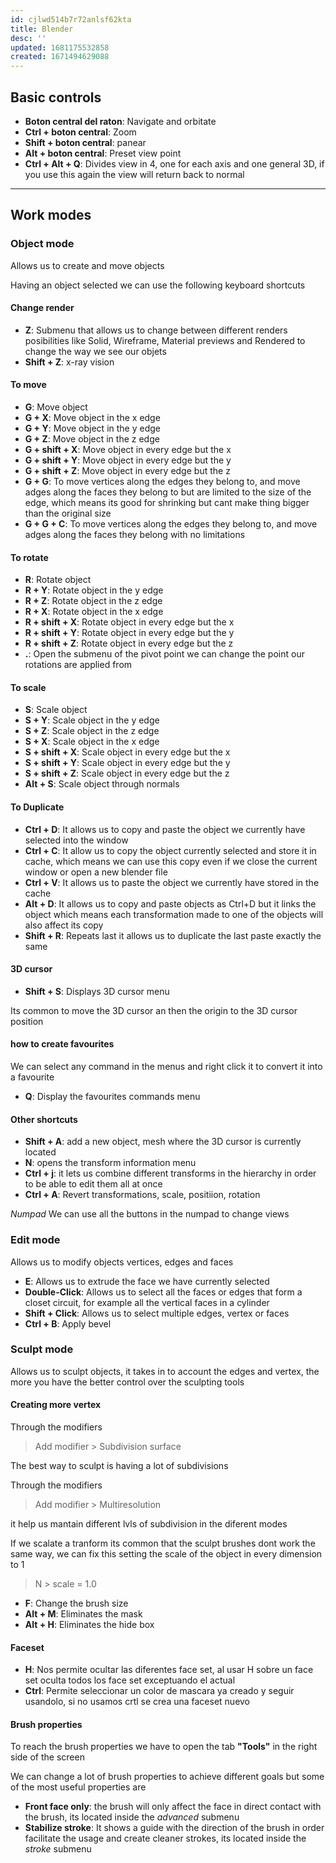 ```yaml
---
id: cjlwd514b7r72anlsf62kta
title: Blender
desc: ''
updated: 1681175532858
created: 1671494629088
---
```


## Basic controls

* **Boton central del raton**: Navigate and orbitate 
* **Ctrl + boton central**: Zoom
* **Shift + boton central**: panear
* **Alt + boton central**: Preset view point
* **Ctrl + Alt + Q**: Divides view in 4, one for each axis and one general 3D, if you use this again the view will return back to normal

****

## Work modes

### Object mode

Allows us to create and move objects

Having an object selected we can use the following keyboard shortcuts

#### Change render 

* **Z**: Submenu that allows us to change between different renders posibilities like Solid, Wireframe, Material previews and Rendered to change the way we see our objets
* **Shift + Z**: x-ray vision

#### To move

* **G**: Move object
* **G + X**: Move object in the x edge
* **G + Y**: Move object in the y edge
* **G + Z**: Move object in the z edge
* **G + shift + X**: Move object in every edge but the x
* **G + shift + Y**: Move object in every edge but the y
* **G + shift + Z**: Move object in every edge but the z
* **G + G**: To move vertices along the edges they belong to, and move adges along the faces they belong to but are limited to the size of the edge, which means its good for shrinking but cant make thing bigger than the original size
* **G + G + C**: To move vertices along the edges they belong to, and move adges along the faces they belong with no limitations

#### To rotate

* **R**: Rotate object
* **R + Y**: Rotate object in the y edge
* **R + Z**: Rotate object in the z edge
* **R + X**: Rotate object in the x edge
* **R + shift + X**: Rotate object in every edge but the x
* **R + shift + Y**: Rotate object in every edge but the y
* **R + shift + Z**: Rotate object in every edge but the z
* **.**: Open the submenu of the pivot point we can change the point our rotations are applied from

#### To scale

* **S**: Scale object
* **S + Y**: Scale object in the y edge
* **S + Z**: Scale object in the z edge
* **S + X**: Scale object in the x edge
* **S + shift + X**: Scale object in every edge but the x
* **S + shift + Y**: Scale object in every edge but the y
* **S + shift + Z**: Scale object in every edge but the z
* **Alt + S**: Scale object through normals

#### To Duplicate

* **Ctrl + D**: It allows us to copy and paste the object we currently have selected into the window
* **Ctrl + C**: It allow us to copy the object currently selected and store it in cache, which means we can use this copy even if we close the current window or open a new blender file
* **Ctrl + V**: It allows us to paste the object we currently have stored in the cache
* **Alt + D**: It allows us to copy and paste objects as Ctrl+D but it links the object which means each transformation made to one of the objects will also affect its copy
* **Shift + R**: Repeats last it allows us to duplicate the last paste exactly the same

#### 3D cursor

* **Shift + S**: Displays 3D cursor menu

Its common to move the 3D cursor an then the origin to the 3D cursor position

#### how to create favourites

We can select any command in the menus and right click it to convert it into a favourite

* **Q**: Display the favourites commands menu

#### Other shortcuts

* **Shift + A**: add a new object, mesh where the 3D cursor is currently located
* **N**: opens the transform information menu
* **Ctrl + j**: it lets us combine different transforms in the hierarchy in order to be able to edit them all at once
* **Ctrl + A**: Revert transformations, scale, positiion, rotation

*Numpad*
We can use all the buttons in the numpad to change views

### Edit mode

Allows us to modify objects vertices, edges and faces 

* **E**: Allows us to extrude the face we have currently selected
* **Double-Click**: Allows us to select all the faces or edges that form a closet circuit, for example all the vertical faces in a cylinder
* **Shift + Click**: Allows us to select multiple edges, vertex or faces
* **Ctrl + B**: Apply bevel

### Sculpt mode

Allows us to sculpt objects, it takes in to account the edges and vertex, the more you have the better control over the sculpting tools

#### Creating more vertex

Through the modifiers
> Add modifier > Subdivision surface

The best way to sculpt is having a lot of subdivisions

Through the modifiers
> Add modifier > Multiresolution

it help us mantain different lvls of subdivision in the diferent modes

If we scalate a tranform its common that the sculpt brushes dont work the same way, we can fix this setting the scale of the object in every dimension to 1
> N > scale = 1.0


* **F**: Change the brush size
* **Alt + M**: Eliminates the mask
* **Alt + H**: Eliminates the hide box

#### Faceset

* **H**: Nos permite ocultar las diferentes face set, al usar H sobre un face set oculta todos los face set exceptuando el actual
* **Ctrl**: Permite seleccionar un color de mascara ya creado y seguir usandolo, si no usamos crtl se crea una faceset nuevo

#### Brush properties

To reach the brush properties we have to open the tab **"Tools"** in the right side of the screen

We can change a lot of brush properties to achieve different goals but some of the most useful properties are

* **Front face only**: the brush will only affect the face in direct contact with the brush, its located inside the *advanced* submenu
* **Stabilize stroke**: It shows a guide with the direction of the brush in order facilitate the usage and create cleaner strokes, its located inside the *stroke* submenu

